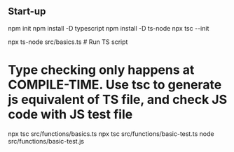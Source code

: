 
## Start-up
npm init
npm install -D typescript
npm install -D ts-node
npx tsc --init

 npx ts-node src/basics.ts   # Run TS script

# Type checking only happens at COMPILE-TIME. Use tsc to generate js equivalent of TS file, and check JS code with JS test file
npx tsc src/functions/basics.ts
npx tsc src/functions/basic-test.ts 
 node src/functions/basic-test.js
 